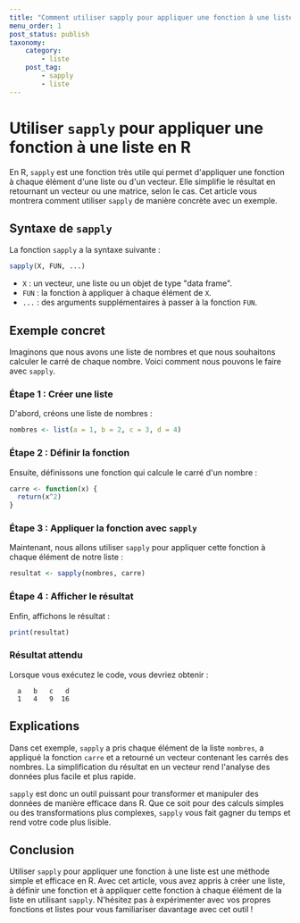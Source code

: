 ```yaml
---
title: "Comment utiliser sapply pour appliquer une fonction à une liste"
menu_order: 1
post_status: publish
taxonomy:
    category:
        - liste
    post_tag:
        - sapply
        - liste
---
```


# Utiliser `sapply` pour appliquer une fonction à une liste en R

En R, `sapply` est une fonction très utile qui permet d'appliquer une fonction à chaque élément d'une liste ou d'un vecteur. Elle simplifie le résultat en retournant un vecteur ou une matrice, selon le cas. Cet article vous montrera comment utiliser `sapply` de manière concrète avec un exemple.

## Syntaxe de `sapply`

La fonction `sapply` a la syntaxe suivante :

```R
sapply(X, FUN, ...)
```

- `X` : un vecteur, une liste ou un objet de type "data frame".
- `FUN` : la fonction à appliquer à chaque élément de `X`.
- `...` : des arguments supplémentaires à passer à la fonction `FUN`.

## Exemple concret

Imaginons que nous avons une liste de nombres et que nous souhaitons calculer le carré de chaque nombre. Voici comment nous pouvons le faire avec `sapply`.

### Étape 1 : Créer une liste

D'abord, créons une liste de nombres :

```R
nombres <- list(a = 1, b = 2, c = 3, d = 4)
```

### Étape 2 : Définir la fonction

Ensuite, définissons une fonction qui calcule le carré d'un nombre :

```R
carre <- function(x) {
  return(x^2)
}
```

### Étape 3 : Appliquer la fonction avec `sapply`

Maintenant, nous allons utiliser `sapply` pour appliquer cette fonction à chaque élément de notre liste :

```R
resultat <- sapply(nombres, carre)
```

### Étape 4 : Afficher le résultat

Enfin, affichons le résultat :

```R
print(resultat)
```

### Résultat attendu

Lorsque vous exécutez le code, vous devriez obtenir :

```
  a   b   c   d 
  1   4   9  16 
```

## Explications

Dans cet exemple, `sapply` a pris chaque élément de la liste `nombres`, a appliqué la fonction `carre` et a retourné un vecteur contenant les carrés des nombres. La simplification du résultat en un vecteur rend l'analyse des données plus facile et plus rapide.

`sapply` est donc un outil puissant pour transformer et manipuler des données de manière efficace dans R. Que ce soit pour des calculs simples ou des transformations plus complexes, `sapply` vous fait gagner du temps et rend votre code plus lisible.

## Conclusion

Utiliser `sapply` pour appliquer une fonction à une liste est une méthode simple et efficace en R. Avec cet article, vous avez appris à créer une liste, à définir une fonction et à appliquer cette fonction à chaque élément de la liste en utilisant `sapply`. N'hésitez pas à expérimenter avec vos propres fonctions et listes pour vous familiariser davantage avec cet outil !

